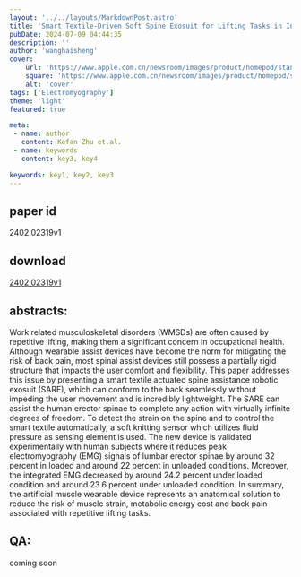 ```yaml
---
layout: '../../layouts/MarkdownPost.astro'
title: 'Smart Textile-Driven Soft Spine Exosuit for Lifting Tasks in Industrial Applications'
pubDate: 2024-07-09 04:44:35
description: ''
author: 'wanghaisheng'
cover:
    url: 'https://www.apple.com.cn/newsroom/images/product/homepod/standard/Apple-HomePod-hero-230118_big.jpg.large_2x.jpg'
    square: 'https://www.apple.com.cn/newsroom/images/product/homepod/standard/Apple-HomePod-hero-230118_big.jpg.large_2x.jpg'
    alt: 'cover'
tags: ['Electromyography'] 
theme: 'light'
featured: true

meta:
 - name: author
   content: Kefan Zhu et.al.
 - name: keywords
   content: key3, key4

keywords: key1, key2, key3
---
```


## paper id
2402.02319v1
## download
[2402.02319v1](http://arxiv.org/abs/2402.02319v1)
## abstracts:
Work related musculoskeletal disorders (WMSDs) are often caused by repetitive lifting, making them a significant concern in occupational health. Although wearable assist devices have become the norm for mitigating the risk of back pain, most spinal assist devices still possess a partially rigid structure that impacts the user comfort and flexibility. This paper addresses this issue by presenting a smart textile actuated spine assistance robotic exosuit (SARE), which can conform to the back seamlessly without impeding the user movement and is incredibly lightweight. The SARE can assist the human erector spinae to complete any action with virtually infinite degrees of freedom. To detect the strain on the spine and to control the smart textile automatically, a soft knitting sensor which utilizes fluid pressure as sensing element is used. The new device is validated experimentally with human subjects where it reduces peak electromyography (EMG) signals of lumbar erector spinae by around 32 percent in loaded and around 22 percent in unloaded conditions. Moreover, the integrated EMG decreased by around 24.2 percent under loaded condition and around 23.6 percent under unloaded condition. In summary, the artificial muscle wearable device represents an anatomical solution to reduce the risk of muscle strain, metabolic energy cost and back pain associated with repetitive lifting tasks.
## QA:
coming soon
